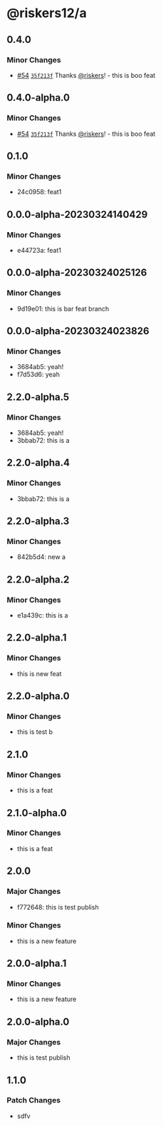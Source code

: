 # @riskers12/a

## 0.4.0

### Minor Changes

- [#54](https://github.com/riskers/fe-bootstrap-template/pull/54) [`35f213f`](https://github.com/riskers/fe-bootstrap-template/commit/35f213f20d0c4976f562877f1e643c4e40823f2e) Thanks [@riskers](https://github.com/riskers)! - this is boo feat

## 0.4.0-alpha.0

### Minor Changes

- [#54](https://github.com/riskers/fe-bootstrap-template/pull/54) [`35f213f`](https://github.com/riskers/fe-bootstrap-template/commit/35f213f20d0c4976f562877f1e643c4e40823f2e) Thanks [@riskers](https://github.com/riskers)! - this is boo feat

## 0.1.0

### Minor Changes

- 24c0958: feat1

## 0.0.0-alpha-20230324140429

### Minor Changes

- e44723a: feat1

## 0.0.0-alpha-20230324025126

### Minor Changes

- 9d19e01: this is bar feat branch

## 0.0.0-alpha-20230324023826

### Minor Changes

- 3684ab5: yeah!
- f7d53d6: yeah

## 2.2.0-alpha.5

### Minor Changes

- 3684ab5: yeah!
- 3bbab72: this is a

## 2.2.0-alpha.4

### Minor Changes

- 3bbab72: this is a

## 2.2.0-alpha.3

### Minor Changes

- 842b5d4: new a

## 2.2.0-alpha.2

### Minor Changes

- e1a439c: this is a

## 2.2.0-alpha.1

### Minor Changes

- this is new feat

## 2.2.0-alpha.0

### Minor Changes

- this is test b

## 2.1.0

### Minor Changes

- this is a feat

## 2.1.0-alpha.0

### Minor Changes

- this is a feat

## 2.0.0

### Major Changes

- f772648: this is test publish

### Minor Changes

- this is a new feature

## 2.0.0-alpha.1

### Minor Changes

- this is a new feature

## 2.0.0-alpha.0

### Major Changes

- this is test publish

## 1.1.0

### Patch Changes

- sdfv
